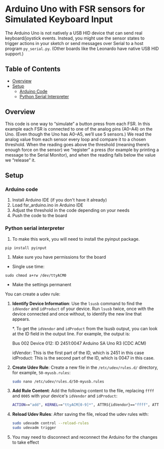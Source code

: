 #  Arduino Uno with FSR sensors for Simulated Keyboard Input

The Arduino Uno is not natively a USB HID device that can send real keyboard/joystick events. Instead, you might use the sensor states to trigger actions in your sketch or send messages over Serial to a host program `py_serial.py`. (Other boards like the Leonardo have native USB HID support.) 



## Table of Contents

- [Overview](#overview)
- [Setup](#setup)
  - [Arduino Code](#arduino-code)
  - [Python Serial Interpreter](#python-serial-interpreter)

## Overview

This code is one way to “simulate” a button press from each FSR. In this example each FSR is connected to one of the analog pins (A0–A4) on the Uno. (Even though the Uno has A0–A5, we’ll use 5 sensors.) We read the analog value from each sensor every loop and compare it to a chosen threshold. When the reading goes above the threshold (meaning there’s enough force on the sensor) we “register” a press (for example by printing a message to the Serial Monitor), and when the reading falls below the value we “release” it.


## Setup 

### Arduino code

1. Install Arduino IDE (if you don't have it already)
1. Load fsr_arduino.ino in Arduino IDE
1. Adjust the threshold in the code depending on your needs
1. Push the code to the board

### Python serial interpreter

1. To make this work, you will need to install the pyinput package.

```
pip install pyinput
```

1. Make sure you have permissions for the board

* Single use time:

```
sudo chmod a+rw /dev/ttyACM0
```

* Make the settings permanent

You can create a udev rule:

1. **Identify Device Information**: Use the `lsusb` command to find the `idVendor` and `idProduct` of your device. Run `lsusb` twice, once with the device connected and once without, to identify the new line that appears.

    *. To get the `idVendor` and `idProduct` from the lsusb output, you can look at the ID field in the output line. For example, the output is:

    Bus 002 Device 012: ID 2451:0047 Arduino SA Uno R3 (CDC ACM)

    idVendor: This is the first part of the ID, which is 2451 in this case
    idProduct: This is the second part of the ID, which is 0047 in this case.

2. **Create Udev Rule**: Create a new file in the `/etc/udev/rules.d/` directory, for example, `50-myusb.rules`:

   ```bash
   sudo nano /etc/udev/rules.d/50-myusb.rules
   ```

3. **Add Rule Content**: Add the following content to the file, replacing `ffff` and `0005` with your device's `idVendor` and `idProduct`:

   ```bash
   ACTION=="add", KERNEL=="ttyACM[0-9]*", ATTRS{idVendor}=="ffff", ATTRS{idProduct}=="0005", MODE="0666"
   ```


4. **Reload Udev Rules**: After saving the file, reload the udev rules with:

   ```bash
   sudo udevadm control --reload-rules
   sudo udevadm trigger
   ```

5. You may need to disconnect and reconnect the Arduino for the changes to take effect


